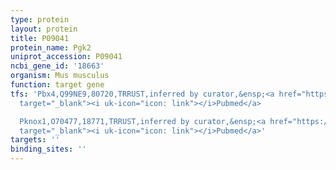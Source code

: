 ```yaml
---
type: protein
layout: protein
title: P09041
protein_name: Pgk2
uniprot_accession: P09041
ncbi_gene_id: '18663'
organism: Mus musculus
function: target gene
tfs: 'Pbx4,Q99NE9,80720,TRRUST,inferred by curator,&ensp;<a href="https://www.ncbi.nlm.nih.gov/pubmed/?term=17875925%5Buid%5D"
  target="_blank"><i uk-icon="icon: link"></i>Pubmed</a>

  Pknox1,O70477,18771,TRRUST,inferred by curator,&ensp;<a href="https://www.ncbi.nlm.nih.gov/pubmed/?term=17875925%5Buid%5D"
  target="_blank"><i uk-icon="icon: link"></i>Pubmed</a>'
targets: ''
binding_sites: ''
---
```

